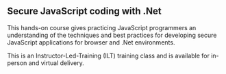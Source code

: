 ## Secure JavaScript coding with .Net

This hands-on course gives practicing JavaScript programmers an understanding of the techniques and best practices for developing secure JavaScript applications for browser and .Net environments.

This is an Instructor-Led-Training (ILT) training class and is available for in-person and virtual delivery.
